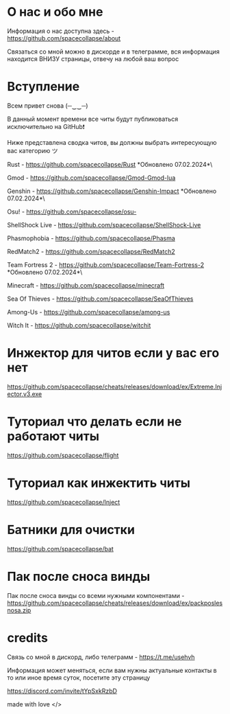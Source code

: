 # О нас и обо мне

Информация о нас доступна здесь - https://github.com/spacecollapse/about 

Связаться со мной можно в дискорде и в телеграмме, вся информация находится ВНИЗУ страницы, отвечу на любой ваш вопрос

# Вступление

Всем привет снова (─‿‿─)

В данный момент времени все читы будут публиковаться исключительно на GitHub❗

Ниже представлена сводка читов, вы должны выбрать интересующую вас категорию ツ 

Rust - https://github.com/spacecollapse/Rust \*Обновлено 07.02.2024*\

Gmod - https://github.com/spacecollapse/Gmod-Gmod-lua

Genshin - https://github.com/spacecollapse/Genshin-Impact \*Обновлено 07.02.2024*\

Osu! - https://github.com/spacecollapse/osu-

ShellShock Live - https://github.com/spacecollapse/ShellShock-Live

Phasmophobia - https://github.com/spacecollapse/Phasma

RedMatch2 - https://github.com/spacecollapse/RedMatch2

Team Fortress 2 - https://github.com/spacecollapse/Team-Fortress-2 \*Обновлено 07.02.2024*\

Minecraft - https://github.com/spacecollapse/minecraft

Sea Of Thieves - https://github.com/spacecollapse/SeaOfThieves

Among-Us - https://github.com/spacecollapse/among-us

Witch It - https://github.com/spacecollapse/witchit


# Инжектор для читов если у вас его нет
https://github.com/spacecollapse/cheats/releases/download/ex/Extreme.Injector.v3.exe

# Туториал что делать если не работают читы 
https://github.com/spacecollapse/flight

# Туториал как инжектить читы
https://github.com/spacecollapse/Inject

# Батники для очистки
https://github.com/spacecollapse/bat

# Пак после сноса винды

Пак после сноса винды со всеми нужными компонентами - https://github.com/spacecollapse/cheats/releases/download/ex/packposlesnosa.zip

# credits
Связь со мной в дискорд, либо телеграмм - https://t.me/usehvh

Информация может меняться, если вам нужны актуальные контакты в то или иное время суток, посетите эту страницу

https://discord.com/invite/tYpSxkRzbD

made with love </>
